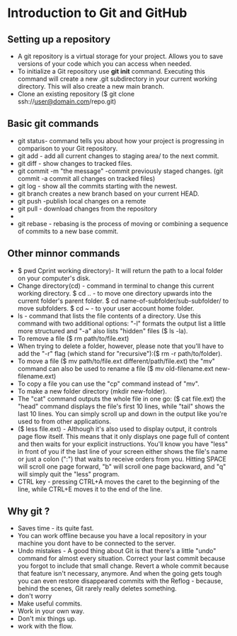 # Introduction to Git and GitHub
## Setting up a repository
+ A git repository is a virtual storage for your project. Allows you to save versions of your code which you can access when needed.
+ To initialize a Git repository use **git init** command. Executing this command will create a new .git subdirectory in your current working directory. This will also create a new main branch. 
+ Clone an existing repository ($ git clone ssh://user@domain.com/repo.git)

## Basic git commands
+ git status- command tells you about how your project is progressing in comparison to your Git repository.
+ git add - add all current changes to staging area/ to the next commit.
+ git diff - show changes to tracked files.
+ git commit -m "the message" -commit previously staged changes. (git commit -a commit all changes on tracked files)
+ git log - show all the commits starting with the newest.
+ git branch <new branch> creates a new branch based on your current HEAD.
+ git push <remote> <branch> -publish local changes on a remote
+ git pull - download changes from the repository
+    
+ git rebase - rebasing is the process of moving or combining a sequence of commits to a new base commit.

## Other minnor commands
+ $ pwd Cprint working directory)- It will return the path to a local folder on your computer's disk.
+ Change directory(cd) - command in terminal to change this current working directory.
  $ cd .. - to move one directory upwards into the current folder's parent folder.
  $ cd name-of-subfolder/sub-subfolder/ to move subfolders.
  $ cd ~ - to your user account home folder.
+ ls - command that lists the file contents of a directory. Use this command with two additional options: "-l" formats the output list a little more structured and "-a" also lists "hidden" files ($ ls -la).
+ To remove a file ($ rm path/to/file.ext)
+ When trying to delete a folder, however, please note that you'll have to add the "-r" flag (which stand for "recursive"):($ rm -r path/to/folder).
+ To move a file ($ mv path/to/file.ext different/path/file.ext) the "mv" command can also be used to rename a file ($ mv old-filename.ext new-filename.ext)
+ To copy a file you can use the "cp" command instead of "mv".
+ To make a new folder directory (mkdir new-folder).
+ The "cat" command outputs the whole file in one go: ($ cat file.ext)  the "head" command displays the file's first 10 lines, while "tail" shows the last 10 lines. You can simply scroll up and down in the output like you're used to from other applications.
+ ($ less file.ext) - Although it's also used to display output, it controls page flow itself. This means that it only displays one page full of content and then waits for your explicit instructions. You'll know you have "less" in front of you if the last line of your screen either shows the file's name or just a colon (":") that waits to receive orders from you. Hitting SPACE will scroll one page forward, "b" will scroll one page backward, and "q" will simply quit the "less" program.
+ CTRL key - pressing CTRL+A moves the caret to the beginning of the line, while CTRL+E moves it to the end of the line.

## Why git ?
+ Saves time - its quite fast.
+ You can work offline because you have a local repository in your machine you dont have to be connected to the server.
+ Undo mistakes - A good thing about Git is that there's a little "undo" command for almost every situation. Correct your last commit because you forgot to include that small change. Revert a whole commit because that feature isn't necessary, anymore. And when the going gets tough you can even restore disappeared commits with the Reflog - because, behind the scenes, Git rarely really deletes something.
+ don't worry 
+ Make useful commits.
+ Work in your own way.
+ Don't mix things up.
+ work with the flow.
